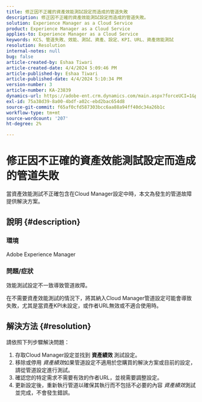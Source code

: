 ```yaml
---
title: 修正因不正確的資產效能測試設定而造成的管道失敗
description: 修正因不正確的資產效能測試設定而造成的管道失敗。
solution: Experience Manager as a Cloud Service
product: Experience Manager as a Cloud Service
applies-to: Experience Manager as a Cloud Service
keywords: KCS、管道失敗、效能、測試、資產、設定、KPI、URL、資產效能測試
resolution: Resolution
internal-notes: null
bug: false
article-created-by: Eshaa Tiwari
article-created-date: 4/4/2024 5:09:46 PM
article-published-by: Eshaa Tiwari
article-published-date: 4/4/2024 5:10:34 PM
version-number: 3
article-number: KA-23839
dynamics-url: https://adobe-ent.crm.dynamics.com/main.aspx?forceUCI=1&pagetype=entityrecord&etn=knowledgearticle&id=fbe29522-a6f2-ee11-904b-6045bd026dc7
exl-id: 75a38d39-8a00-4bdf-a02c-ebd2bac654d8
source-git-commit: f65af0cfd587303bcc6aa88a94ff40dc34a26b1c
workflow-type: tm+mt
source-wordcount: '207'
ht-degree: 2%

---
```


# 修正因不正確的資產效能測試設定而造成的管道失敗


當資產效能測試不正確包含在Cloud Manager設定中時，本文為發生的管道故障提供解決方案。

## 說明 {#description}


### 環境

Adobe Experience Manager

### 問題/症狀

效能測試設定不一致導致管道故障。

在不需要資產效能測試的情況下，將其納入Cloud Manager管道設定可能會導致失敗，尤其是當資產KPI未設定，或作者URL無效或不適合使用時。


## 解決方法 {#resolution}


請依照下列步驟解決問題：

1. 存取Cloud Manager設定並找到 <b>資產績效 </b>測試設定。
2. 移除或停用 *資產績效*&#x200B;如果管道設定不適用於您購買的解決方案或目前的設定，請從管道設定進行測試。
3. 確認您的特定需求不需要有效的作者URL，並視需要調整設定。
4. 更新設定後，重新執行管道以確保其執行而不包括不必要的內容 *資產績效*&#x200B;測試並完成，不會發生錯誤。
